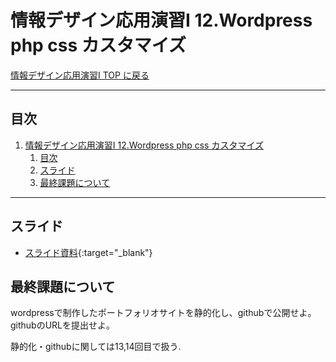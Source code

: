 # 情報デザイン応用演習I 12.Wordpress php css カスタマイズ

[情報デザイン応用演習I TOP に戻る](./index.md)

---

## 目次

1. [情報デザイン応用演習I 12.Wordpress php css カスタマイズ](#情報デザイン応用演習i-12wordpress-php-css-カスタマイズ)
   1. [目次](#目次)
   2. [スライド](#スライド)
   3. [最終課題について](#最終課題について)

---

## スライド

- [スライド資料](./ida_12slide.pdf){:target="_blank"}

## 最終課題について
wordpressで制作したポートフォリオサイトを静的化し、githubで公開せよ。
githubのURLを提出せよ。

静的化・githubに関しては13,14回目で扱う.


